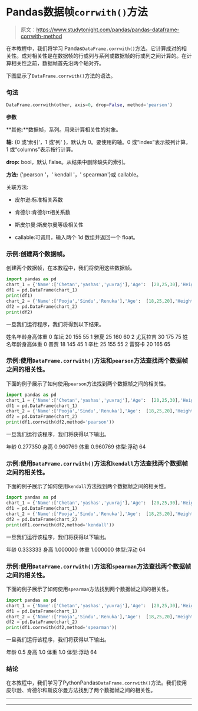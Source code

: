 # Pandas数据帧`corrwith()`方法

> 原文：<https://www.studytonight.com/pandas/pandas-dataframe-corrwith-method>

在本教程中，我们将学习 Pandas`DataFrame.corrwith()`方法。它计算成对的相关性。成对相关性是在数据帧的行或列与系列或数据帧的行或列之间计算的。在计算相关性之前，数据帧首先沿两个轴对齐。

下图显示了`DataFrame.corrwith()`方法的语法。

### 句法

```py
DataFrame.corrwith(other, axis=0, drop=False, method='pearson')
```

**参数**

**其他:**数据帧，系列。用来计算相关性的对象。

**轴:** {0 或'索引'，1 或'列' }，默认为 0。要使用的轴。0 或“index”表示按列计算，1 或“columns”表示按行计算。

**drop:** bool，默认 False。从结果中删除缺失的索引。

**方法:** {'pearson '，' kendall '，' spearman'}或 callable。

关联方法:

*   皮尔逊:标准相关系数

*   肯德尔:肯德尔τ相关系数

*   斯皮尔曼:斯皮尔曼等级相关性

*   callable:可调用，输入两个 1d 数组并返回一个 float。

### 示例:创建两个数据帧。

创建两个数据帧，在本教程中，我们将使用这些数据帧。

```py
import pandas as pd
chart_1 = {'Name':['Chetan','yashas','yuvraj'],'Age':  [20,25,30],'Height': [155,160,175],'Weight': [55,60,75]}
df1 = pd.DataFrame(chart_1)
print(df1)
chart_2 = {'Name':['Pooja','Sindu','Renuka'],'Age':  [18,25,20],'Height': [145,155,165],'Weight': [45,55,65]}
df2 = pd.DataFrame(chart_2)
print(df2)
```

一旦我们运行程序，我们将得到以下结果。

姓名年龄身高体重
0 车坛 20 155 55
1 雅夏 25 160 60
2 尤瓦拉吉 30 175 75
姓名年龄身高体重
0 普贾 18 145 45
1 辛杜 25 155 55
2 雷努卡 20 165 65

### 示例:使用`DataFrame.corrwith()`方法和`pearson`方法查找两个数据帧之间的相关性。

下面的例子展示了如何使用`pearson`方法找到两个数据帧之间的相关性。

```py
import pandas as pd
chart_1 = {'Name':['Chetan','yashas','yuvraj'],'Age':  [20,25,30],'Height': [155,160,175],'Weight': [55,60,75]}
df1 = pd.DataFrame(chart_1)
chart_2 = {'Name':['Pooja','Sindu','Renuka'],'Age':  [18,25,20],'Height': [145,155,165],'Weight': [45,55,65]}
df2 = pd.DataFrame(chart_2)
print(df1.corrwith(df2,method='pearson'))
```

一旦我们运行该程序，我们将获得以下输出。

年龄 0.277350
身高 0.960769
体重 0.960769
体型:浮动 64

### 示例:使用`DataFrame.corrwith()`方法和`kendall`方法查找两个数据帧之间的相关性。

下面的例子展示了如何使用`kendall`方法找到两个数据帧之间的相关性。

```py
import pandas as pd
chart_1 = {'Name':['Chetan','yashas','yuvraj'],'Age':  [20,25,30],'Height': [155,160,175],'Weight': [55,60,75]}
df1 = pd.DataFrame(chart_1)
chart_2 = {'Name':['Pooja','Sindu','Renuka'],'Age':  [18,25,20],'Height': [145,155,165],'Weight': [45,55,65]}
df2 = pd.DataFrame(chart_2)
print(df1.corrwith(df2,method='kendall'))
```

一旦我们运行该程序，我们将获得以下输出。

年龄 0.333333
身高 1.000000
体重 1.000000
体型:浮动 64

### 示例:使用`DataFrame.corrwith()`方法和`spearman`方法查找两个数据帧之间的相关性。

下面的例子展示了如何使用`spearman`方法找到两个数据帧之间的相关性。

```py
import pandas as pd
chart_1 = {'Name':['Chetan','yashas','yuvraj'],'Age':  [20,25,30],'Height': [155,160,175],'Weight': [55,60,75]}
df1 = pd.DataFrame(chart_1)
chart_2 = {'Name':['Pooja','Sindu','Renuka'],'Age':  [18,25,20],'Height': [145,155,165],'Weight': [45,55,65]}
df2 = pd.DataFrame(chart_2)
print(df1.corrwith(df2,method='spearman'))
```

一旦我们运行该程序，我们将获得以下输出。

年龄 0.5
身高 1.0
体重 1.0
体型:浮动 64

### 结论

在本教程中，我们学习了PythonPandas`DataFrame.corrwith()`方法。我们使用皮尔逊、肯德尔和斯皮尔曼方法找到了两个数据帧之间的相关性。

* * *

* * *